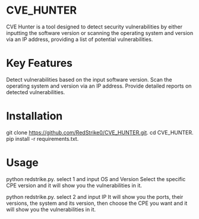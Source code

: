 # CVE_HUNTER

CVE Hunter is a tool designed to detect security vulnerabilities by either inputting the software version or scanning the operating system and version via an IP address, providing a list of potential vulnerabilities.

# Key Features
Detect vulnerabilities based on the input software version.
Scan the operating system and version via an IP address.
Provide detailed reports on detected vulnerabilities.

# Installation
git clone https://github.com/RedStrike0/CVE_HUNTER.git.
cd CVE_HUNTER.
pip install -r requirements.txt.

# Usage
python redstrike.py. 
select 1 and input OS and Version
Select the specific CPE version and it will show you the vulnerabilities in it.

python redstrike.py.
select 2 and input IP 
It will show you the ports, their versions, the system and its version, then choose the CPE you want and it will show you the vulnerabilities in it.
